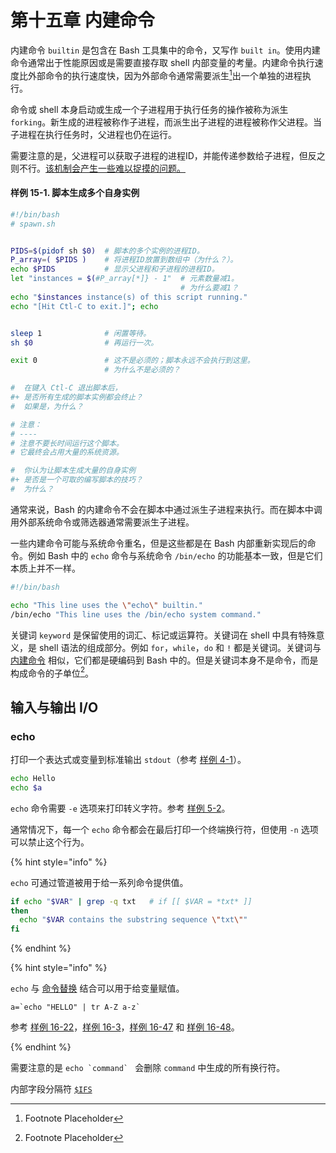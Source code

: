 # 第十五章 内建命令

内建命令 `builtin` 是包含在 Bash 工具集中的命令，又写作 `built in`。使用内建命令通常出于性能原因或是需要直接存取 shell 内部变量的考量。内建命令执行速度比外部命令的执行速度快，因为外部命令通常需要派生[^1]出一个单独的进程执行。

命令或 shell 本身启动或生成一个子进程用于执行任务的操作被称为派生 `forking`。新生成的进程被称作子进程，而派生出子进程的进程被称作父进程。当子进程在执行任务时，父进程也仍在运行。

需要注意的是，父进程可以获取子进程的进程ID，并能传递参数给子进程，但反之则不行。[该机制会产生一些难以捉摸的问题。]()

#### 样例 15-1. 脚本生成多个自身实例

```bash
#!/bin/bash
# spawn.sh


PIDS=$(pidof sh $0)  # 脚本的多个实例的进程ID。
P_array=( $PIDS )    # 将进程ID放置到数组中（为什么？）。
echo $PIDS           # 显示父进程和子进程的进程ID。
let "instances = $(#P_array[*]} - 1"  # 元素数量减1。
                                      # 为什么要减1？
echo "$instances instance(s) of this script running."
echo "[Hit Ctl-C to exit.]"; echo


sleep 1              # 闲置等待。
sh $0                # 再运行一次。

exit 0               # 这不是必须的；脚本永远不会执行到这里。
                     # 为什么不是必须的？

#  在键入 Ctl-C 退出脚本后，
#+ 是否所有生成的脚本实例都会终止？
#  如果是，为什么？

# 注意：
# ----
# 注意不要长时间运行这个脚本。
# 它最终会占用大量的系统资源。

#  你认为让脚本生成大量的自身实例
#+ 是否是一个可取的编写脚本的技巧？
#  为什么？
```

通常来说，Bash 的内建命令不会在脚本中通过派生子进程来执行。而在脚本中调用外部系统命令或筛选器通常需要派生子进程。

一些内建命令可能与系统命令重名，但是这些都是在 Bash 内部重新实现后的命令。例如 Bash 中的 `echo` 命令与系统命令 `/bin/echo` 的功能基本一致，但是它们本质上并不一样。

```bash
#!/bin/bash

echo "This line uses the \"echo\" builtin."
/bin/echo "This line uses the /bin/echo system command."
```

关键词 `keyword` 是保留使用的词汇、标记或运算符。关键词在 shell 中具有特殊意义，是 shell 语法的组成部分。例如 `for`，`while`，`do` 和 `!` 都是关键词。关键词与 [内建命令]() 相似，它们都是硬编码到 Bash 中的。但是关键词本身不是命令，而是构成命令的子单位[^2]。

## 输入与输出 I/O

### echo

打印一个表达式或变量到标准输出 `stdout`（参考 [样例 4-1]()）。

```bash
echo Hello
echo $a
```

`echo` 命令需要 `-e` 选项来打印转义字符。参考 [样例 5-2]()。

通常情况下，每一个 `echo` 命令都会在最后打印一个终端换行符，但使用 `-n` 选项可以禁止这个行为。

{% hint style="info" %}

`echo` 可通过管道被用于给一系列命令提供值。

```bash
if echo "$VAR" | grep -q txt   # if [[ $VAR = *txt* ]]
then
  echo "$VAR contains the substring sequence \"txt\""
fi
```

{% endhint %}

{% hint style="info" %}

`echo` 与 [命令替换]() 结合可以用于给变量赋值。

``a=`echo "HELLO" | tr A-Z a-z` ``

参考 [样例 16-22]()，[样例 16-3]()，[样例 16-47]() 和 [样例 16-48]()。

{% endhint %}

需要注意的是 ``echo `command` `` 会删除 `command` 中生成的所有换行符。

内部字段分隔符 [`$IFS`]()



[^1]: Footnote Placeholder
[^2]: Footnote Placeholder
